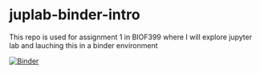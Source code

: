 # juplab-binder-intro
This repo is used for assignment 1 in BIOF399 where I will explore jupyter lab and lauching this in a binder environment 


[![Binder](https://mybinder.org/badge_logo.svg)](https://mybinder.org/v2/gh/KathMaki/juplab-binder-intro/HEAD)
